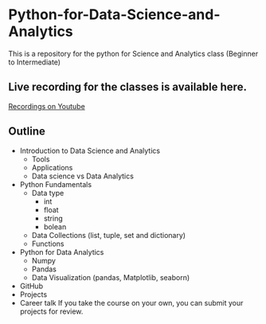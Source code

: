 # Python-for-Data-Science-and-Analytics
This is a repository for the python for  Science and Analytics class (Beginner to Intermediate) 

## Live recording for the classes is available here.
[Recordings on Youtube](https://youtube.com/playlist?list=PLv7myXCDLoxLcowy57u0GSOAaxFbZtSfL)


## Outline
- Introduction to Data Science and Analytics
  - Tools
  - Applications
  - Data science vs Data Analytics
- Python Fundamentals
  -  Data type
     - int
     - float
     - string
     - bolean
  -  Data Collections (list, tuple, set and dictionary)
  -  Functions
- Python for Data Analytics
  - Numpy   
  - Pandas
  - Data Visualization (pandas, Matplotlib, seaborn)
- GitHub
- Projects
- Career talk
If you take the course on your own, you can submit your projects for review.

